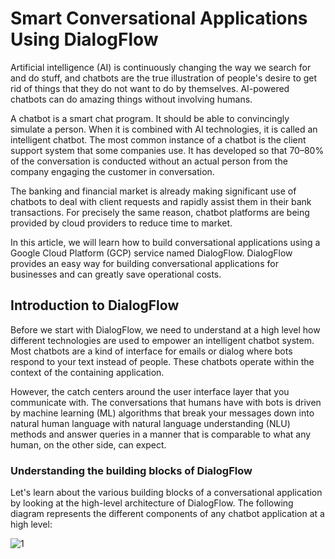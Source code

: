 
# Smart Conversational Applications Using DialogFlow

Artificial intelligence (AI) is continuously changing the way we search for and do stuff, and chatbots are the true illustration of people's desire to get rid of things that they do not want to do by themselves. AI-powered chatbots can do amazing things without involving humans.

A chatbot is a smart chat program. It should be able to convincingly simulate a person. When it is combined with AI technologies, it is called an intelligent chatbot. The most common instance of a chatbot is the client support system that some companies use. It has developed so that 70–80% of the conversation is conducted without an actual person from the company engaging the customer in conversation.

The banking and financial market is already making significant use of chatbots to deal with client requests and rapidly assist them in their bank transactions. For precisely the same reason, chatbot platforms are being provided by cloud providers to reduce time to market.

In this article, we will learn how to build conversational applications using a Google Cloud Platform (GCP) service named DialogFlow. DialogFlow provides an easy way for building conversational applications for businesses and can greatly save operational costs.


## Introduction to DialogFlow

Before we start with DialogFlow, we need to understand at a high level how different technologies are used to empower an intelligent chatbot system. Most chatbots are a kind of interface for emails or dialog where bots respond to your text instead of people. These chatbots operate within the context of the containing application.

However, the catch centers around the user interface layer that you communicate with. The conversations that humans have with bots is driven by machine learning (ML) algorithms that break your messages down into natural human language with natural language understanding (NLU) methods and answer queries in a manner that is comparable to what any human, on the other side, can expect.

### Understanding the building blocks of DialogFlow

Let's learn about the various building blocks of a conversational application by looking at the high-level architecture of DialogFlow. The following diagram represents the different components of any chatbot application at a high level:


![1](https://user-images.githubusercontent.com/23625821/122715357-09a2df00-d269-11eb-802c-cdc67616f40f.png)

